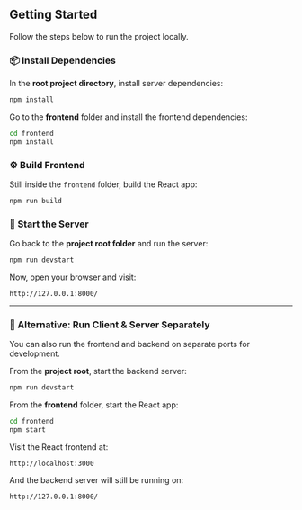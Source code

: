 ## Getting Started

Follow the steps below to run the project locally.

### 📦 Install Dependencies

In the **root project directory**, install server dependencies:

```bash
npm install
```

Go to the **frontend** folder and install the frontend dependencies:

```bash
cd frontend
npm install
```

### ⚙️ Build Frontend

Still inside the `frontend` folder, build the React app:

```bash
npm run build
```

### 🚀 Start the Server

Go back to the **project root folder** and run the server:

```bash
npm run devstart
```

Now, open your browser and visit:

```
http://127.0.0.1:8000/
```

---

### 🧪 Alternative: Run Client & Server Separately

You can also run the frontend and backend on separate ports for development.

From the **project root**, start the backend server:

```bash
npm run devstart
```

From the **frontend** folder, start the React app:

```bash
cd frontend
npm start
```

Visit the React frontend at:

```
http://localhost:3000
```

And the backend server will still be running on:

```
http://127.0.0.1:8000/
```

